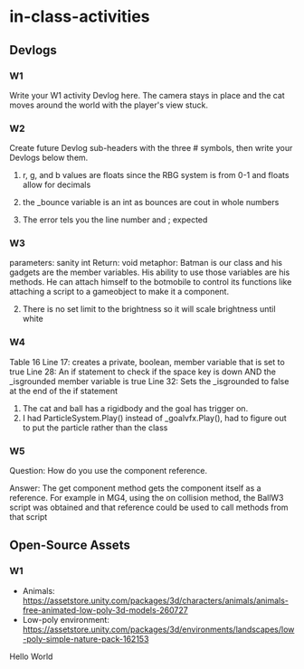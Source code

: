# in-class-activities
## Devlogs
### W1
Write your W1 activity Devlog here.
The camera stays in place and the cat moves around the world with the player's view stuck.
### W2
Create future Devlog sub-headers with the three # symbols, then write your Devlogs below them.

1. r, g, and b values are floats since the RBG system is from 0-1 and floats allow for decimals

2. the _bounce variable is an int as bounces are cout in whole numbers

3. The error tels you the line number and ; expected

### W3

parameters: sanity int
Return: void
metaphor: Batman is our class and his gadgets are the member variables. His ability to use those variables are his methods. He can attach himself to the
botmobile to control its functions like attaching a script to a gameobject to make it a component.

2. There is no set limit to the brightness so it will scale brightness until white

### W4
Table 16
Line 17: creates a private, boolean, member variable that is set to true
Line 28: An if statement to check if the space key is down AND the _isgrounded member variable is true
Line 32: Sets the _isgrounded to false at the end of the if statement

1. The cat and ball has a rigidbody and the goal has trigger on.
2. I had ParticleSystem.Play() instead of _goalvfx.Play(), had to figure out to put the particle rather than the class

### W5
Question: How do you use the component reference.

Answer: The get component method gets the component itself as a reference. For example in MG4, using the on collision method, the BallW3 script was obtained 
and that reference could be used to call methods from that script

## Open-Source Assets
### W1
- Animals: https://assetstore.unity.com/packages/3d/characters/animals/animals-free-animated-low-poly-3d-models-260727 
- Low-poly environment: https://assetstore.unity.com/packages/3d/environments/landscapes/low-poly-simple-nature-pack-162153 

Hello World